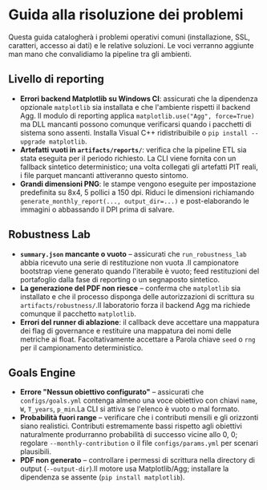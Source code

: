 # Guida alla risoluzione dei problemi

Questa guida catalogherà i problemi operativi comuni (installazione, SSL, caratteri, accesso ai dati) e le relative soluzioni. Le voci verranno aggiunte man mano che convalidiamo la pipeline tra gli ambienti.

## Livello di reporting
- **Errori backend Matplotlib su Windows CI**: assicurati che la dipendenza opzionale
  `matplotlib` sia installata e che l'ambiente rispetti il ​​backend Agg. Il modulo di reporting
   applica `matplotlib.use("Agg", force=True)` ma DLL mancanti
  possono comunque verificarsi quando i pacchetti di sistema sono assenti. Installa Visual C++
  ridistribuibile o `pip install --upgrade matplotlib`.
- **Artefatti vuoti in `artifacts/reports/`**: verifica che la pipeline ETL sia stata eseguita
  per il periodo richiesto. La CLI viene fornita con un fallback sintetico deterministico;
  una volta collegati gli artefatti PIT reali, i file parquet mancanti attiveranno questo
  sintomo.
- **Grandi dimensioni PNG**: le stampe vengono eseguite per impostazione predefinita su 8x4, 5 pollici a 150 dpi. Riduci le dimensioni
  richiamando `generate_monthly_report(..., output_dir=...)` e post-elaborando
  le immagini o abbassando il DPI prima di salvare.

## Robustness Lab
- **`summary.json` mancante o vuoto** – assicurati che `run_robustness_lab` abbia ricevuto una serie di restituzione non vuota
  .Il campionatore bootstrap viene generato quando l'iterabile è vuoto; feed
  restituzioni del portafoglio dalla fase di reporting o un segnaposto sintetico.
- **La generazione del PDF non riesce** – conferma che `matplotlib` sia installato e che il processo
  disponga delle autorizzazioni di scrittura su `artifacts/robustness/`.Il laboratorio forza il backend Agg
   ma richiede comunque il pacchetto `matplotlib`.
- **Errori del runner di ablazione**: il callback deve accettare una mappatura dei flag di governance
  e restituire una mappatura dei nomi delle metriche ai float. Facoltativamente accettare a
  Parola chiave `seed` o `rng` per il campionamento deterministico.

## Goals Engine
- **Errore "Nessun obiettivo configurato"** – assicurati che `configs/goals.yml` contenga almeno
  una voce obiettivo con chiavi `name`, `W`, `T_years`, `p_min`.La CLI si attiva se l'elenco
   è vuoto o mal formato.
- **Probabilità fuori range** – verificare che i contributi mensili e gli orizzonti siano
  realistici. Contributi estremamente bassi rispetto agli obiettivi naturalmente
   produrranno probabilità di successo vicine allo 0, 0; regolare `--monthly-contribution` o il
  file `configs/params.yml` per scenari plausibili.
- **PDF non generato** – controllare i permessi di scrittura nella directory
  di output (`--output-dir`).Il motore usa Matplotlib/Agg; installare la
  dipendenza se assente (`pip install matplotlib`).
